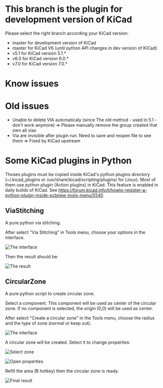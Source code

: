 # This branch is the plugin for development version of KiCad


Please select the right branch according your KiCad version:
 - master for development version of KiCad
 - master for KiCad V6 (until python API changes in dev version of KiCad)
 - v5.1 for KiCad version 5.1.*
 - v6.0 for KiCad version 6.0.*
 - v7.0 for KiCad version 7.0.*

# Know issues


# Old issues

 - Unable to delete VIA automaticaly (since The old method - used in 5.1 - don't
   work anymore) => Please manually remove the group created that own
   all vias
 - Via are invisible after plugin run. Need to save and reopen file to
   see them => Fixed by KiCad upstream



# Some KiCad plugins in Python

Thoses plugins must be copied inside KiCad's python plugins
directory (~/.kicad_plugins or /usr/share/kicad/scripting/plugins/ for
Linux).
Most of them use python plugin (Action plugins) in KiCad. This feature
is enabled in daily builds of KiCad.
See https://forum.kicad.info/t/howto-register-a-python-plugin-inside-pcbnew-tools-menu/5540


## ViaStitching

A pure python via stitching.

After select "Via Stitching" in Tools menu, choose your options in the
interface.

![The interface](images/via1.png)

Then the result should be:

![The result](images/via2.png)

## CircularZone

A pure python script to create circular zone.

Select a component. This component will be used as center of the
circular zone. If no component is selected, the origin (0,0) will be
used as center.

After select "Create a circular zone" in the Tools menu, choose the
radius and the type of zone (normal or keep out).

![The interface](images/circular1.png)

A circular zone will be created. Select it to change properties:

![Select zone](images/circular2.png)

![Open properties](images/circular3.png)

Refill the area (B hotkey) then the circular zone is ready.

![Final result](images/circular4.png)
